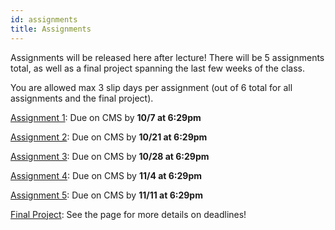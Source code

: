 ```yaml
---
id: assignments
title: Assignments
---
```


Assignments will be released here after lecture! There will be 5 assignments total,
as well as a final project spanning the last few weeks of the class.

You are allowed max 3 slip days per assignment (out of 6 total for all assignments and the final project).

[Assignment 1](/docs/assignment1): Due on CMS by **10/7 at 6:29pm**

[Assignment 2](/docs/assignment2): Due on CMS by **10/21 at 6:29pm**

[Assignment 3](/docs/assignment3): Due on CMS by **10/28 at 6:29pm**

[Assignment 4](/docs/assignment4): Due on CMS by **11/4 at 6:29pm**

[Assignment 5](/docs/assignment5): Due on CMS by **11/11 at 6:29pm**

[Final Project](/docs/finalproject): See the page for more details on deadlines!
